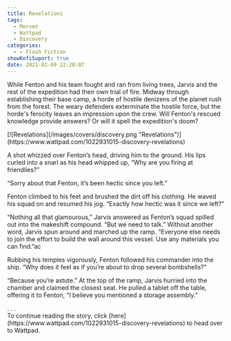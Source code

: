 ```yaml
---
title: Revelations
tags:
  - Morven
  - Wattpad
  - Discovery
categories:
  - - Flash Fiction
showKofiSuport: true
date: 2021-02-09 22:28:07
---
```


While Fenton and his team fought and ran from living trees, Jarvis and the rest of the expedition had their own trial of fire. Midway through establishing their base camp, a horde of hostile denizens of the planet rush from the forest. The weary defenders exterminate the hostile force, but the horde's ferocity leaves an impression upon the crew.<!-- more --> Will Fenton's rescued knowledge provide answers? Or will it spell the expedition's doom?

<div class="center">[![Revelations](/images/covers/discovery.png "Revelations")](https://www.wattpad.com/1022931015-discovery-revelations)</div>

A shot whizzed over Fenton’s head, driving him to the ground. His lips curled into a snarl as his head whipped up, “Why are you firing at friendlies?”

“Sorry about that Fenton, it’s been hectic since you left.”

Fenton climbed to his feet and brushed the dirt off his clothing. He waved his squad on and resumed his jog. “Exactly how hectic was it since we left?”

“Nothing all that glamourous,” Jarvis answered as Fenton’s squad spilled out into the makeshift compound. “But we need to talk.” Without another word, Jarvis spun around and marched up the ramp. “Everyone else needs to join the effort to build the wall around this vessel. Use any materials you can find.”ac

Rubbing his temples vigorously, Fenton followed his commander into the ship. “Why does it feel as if you’re about to drop several bombshells?”

“Because you’re astute.” At the top of the ramp, Jarvis hurried into the chamber and claimed the closest seat. He pulled a tablet off the table, offering it to Fenton, “I believe you mentioned a storage assembly.”

<div class="center story-ellipses">
.
.
.
</div><div>To continue reading the story, click [here](https://www.wattpad.com/1022931015-discovery-revelations) to head over to Wattpad.</div>